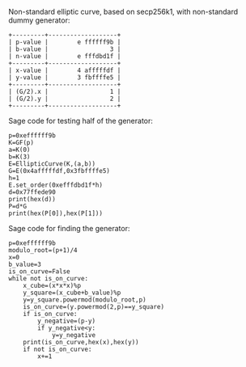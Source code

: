 Non-standard elliptic curve, based on secp256k1, with non-standard dummy generator:
```
+---------+-------------------+
| p-value |        e ffffff9b |
| b-value |                 3 |
| n-value |        e fffdbd1f |
+---------+-------------------+
| x-value |        4 afffffdf |
| y-value |        3 fbffffe5 |
+---------+-------------------+
| (G/2).x |                 1 |
| (G/2).y |                 2 |
+---------+-------------------+
```
Sage code for testing half of the generator:
```
p=0xeffffff9b
K=GF(p)
a=K(0)
b=K(3)
E=EllipticCurve(K,(a,b))
G=E(0x4afffffdf,0x3fbffffe5)
h=1
E.set_order(0xefffdbd1f*h)
d=0x77ffede90
print(hex(d))
P=d*G
print(hex(P[0]),hex(P[1]))
```
Sage code for finding the generator:
```
p=0xeffffff9b
modulo_root=(p+1)/4
x=0
b_value=3
is_on_curve=False
while not is_on_curve:
    x_cube=(x*x*x)%p
    y_square=(x_cube+b_value)%p
    y=y_square.powermod(modulo_root,p)
    is_on_curve=(y.powermod(2,p)==y_square)
    if is_on_curve:
        y_negative=(p-y)
        if y_negative<y:
            y=y_negative
    print(is_on_curve,hex(x),hex(y))
    if not is_on_curve:
        x+=1
```
